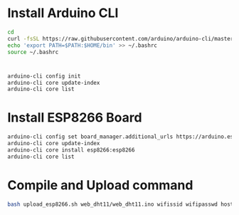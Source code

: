 # Install Arduino CLI
````bash
cd
curl -fsSL https://raw.githubusercontent.com/arduino/arduino-cli/master/install.sh | sh
echo 'export PATH=$PATH:$HOME/bin' >> ~/.bashrc
source ~/.bashrc
````
#
````bash
arduino-cli config init
arduino-cli core update-index
arduino-cli core list
````
# Install ESP8266 Board
````bash
arduino-cli config set board_manager.additional_urls https://arduino.esp8266.com/stable/package_esp8266com_index.json
arduino-cli core update-index
arduino-cli core install esp8266:esp8266
arduino-cli core list
````
# Compile and Upload command
````bash
bash upload_esp8266.sh web_dht11/web_dht11.ino wifissid wifipasswd hostname
````
